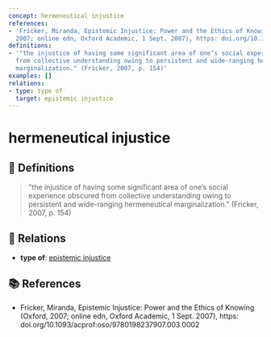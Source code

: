 ```yaml
---
concept: hermeneutical injustice
references:
- 'Fricker, Miranda, Epistemic Injustice: Power and the Ethics of Knowing (Oxford,
  2007; online edn, Oxford Academic, 1 Sept. 2007), https: doi.org/10.1093/acprof:oso/9780198237907.003.0002'
definitions:
- '"the injustice of having some significant area of one’s social experience obscured
  from collective understanding owing to persistent and wide-ranging hermeneutical
  marginalization." (Fricker, 2007, p. 154)'
examples: []
relations:
- type: type of
  target: epistemic injustice
---
```


# hermeneutical injustice

## 📖 Definitions

> "the injustice of having some significant area of one’s social experience obscured from collective understanding owing to persistent and wide-ranging hermeneutical marginalization." (Fricker, 2007, p. 154)

## 🔗 Relations

- **type of**: [epistemic injustice](./epistemic-injustice.md)

## 📚 References

- Fricker, Miranda, Epistemic Injustice: Power and the Ethics of Knowing (Oxford, 2007; online edn, Oxford Academic, 1 Sept. 2007), https: doi.org/10.1093/acprof:oso/9780198237907.003.0002
